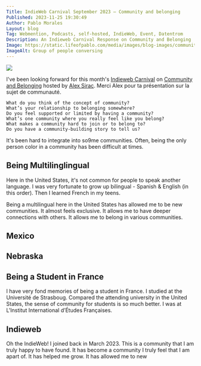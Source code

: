 ```yaml
---
Title: IndieWeb Carnival September 2023 – Community and belonging
Published: 2023-11-25 19:30:49
Author: Pablo Morales
Layout: blog
Tag: Webmention, Podcasts, self-hosted, IndieWeb, Event, Datentrom
Description: An Indieweb Carnival Response on Community and Belonging
Image: https://static.lifeofpablo.com/media/images/blog-images/community-and-belonging/group.jpg
ImageAlt: Group of people conversing
---
```

<div class="f5 lh-copy  georgia" markdown="1">
<img src="https://static.lifeofpablo.com/media/images/blog-images/community-and-belonging/group.jpg" class="center measure br4" markdown="1" />

I've been looking forward for this month's [Indieweb Carnival](https://indieweb.org/indieweb-carnival) on [Community and Belonging](https://alexsirac.com/indieweb-carnival-community-and-belonging/) hosted by [Alex Sirac](https://alexsirac.com/). Merci Alex pour ta présentation sur la sujet de communauté. 



    What do you think of the concept of community?
    What’s your relationship to belonging somewhere?
    Do you feel supported or limited by having a community?
    What’s one community where you really feel like you belong?
    What makes a community hard to join or to belong to?
    Do you have a community-building story to tell us?




It's been hard to integrate into so9me communities. Often, being the only person color in a community has been difficult at times. 

## Being Multilinglingual
Here in the United States, it's not common for people to speak another language. I was very fortunate to grow up bilingual - Spanish & English (in this order). Then I learned French in my teens. 

Being a multilingual here in the United States has allowed me to be new communities. It almost feels exclusive. It allows me to have deeper connections with others. It allows me to belong in various communities. 
## Mexico

## Nebraska

## Being a Student in France
I have very fond memories of being a student in France. I studied at the Université de Strasboug. Compared the attending university in the United States, the sense of community for students is so much better. I was at L'Institut International
d’Études Françaises. 
## Indieweb

Oh the IndieWeb! I joined back in March 2023. This is a community that I am truly happy to have found. It has become a community I truly feel that I am apart of. It has helped me grow. It has allowed me to new 




</div>